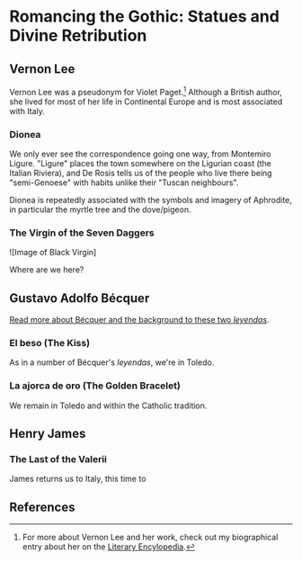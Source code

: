 <param ve-config
  title="Romancing the Gothic: Statues and Divine Retribution"
  source-image="https://iiif.wellcomecollection.org/image/B0009092.jpg/full/2048%2C/0/default.jpg"
  banner="https://jstor-labs.github.io/plant-humanities/images/banners/peony.jpg"
  layout="vtl"
  num-maps="4"
  num-images="4"
  num-primary-sources="1"
  author="Dr Dominique Gracia">
  
  <param ve-entity title="Vernon Lee" eid="Q2669614" aliases="Lee">

# Romancing the Gothic: Statues and Divine Retribution
## Vernon Lee

<span ve-entity title="Vernon Lee" eid="Q2669614">Vernon Lee</span> was a pseudonym for Violet Paget.[^1] Although a British author, she lived for most of her life in Continental Europe and is most associated with Italy. 

### Dionea

We only ever see the correspondence going one way, from Montemiro Ligure. "Ligure" places the town somewhere on the Ligurian coast (the Italian Riviera), and De Rosis tells us of the people who live there being "semi-Genoese" with habits unlike their "Tuscan neighbours". 
<param ve-map center="Q1256" zoom="8" show-labels>

Dionea is repeatedly associated with the symbols and imagery of Aphrodite, in particular the myrtle tree and the dove/pigeon.
<param ve-image title="Myrtle tree" url="https://static.wikia.nocookie.net/greekmythology/images/a/a7/5db8fdba1ef8f21a8fa48c3d8d9a02dd.jpg">

### The Virgin of the Seven Daggers

![Image of Black Virgin]

Where are we here?

## Gustavo Adolfo Bécquer

[Read more about Bécquer and the background to these two *leyendas*](becquer).

### El beso (The Kiss)

As in a number of Bécquer's *leyendas*, we're in Toledo. 

### La ajorca de oro (The Golden Bracelet)

We remain in Toledo and within the Catholic tradition.

## Henry James
### The Last of the Valerii

James returns us to Italy, this time to

## References

[^1]: For more about Vernon Lee and her work, check out my biographical entry about her on the [Literary Encylopedia](https://www.literaryencyclopedia.com/php/speople.php?rec=true&UID=2677). 
